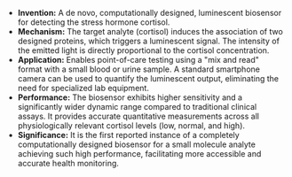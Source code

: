 *   **Invention:** A de novo, computationally designed, luminescent biosensor for detecting the stress hormone cortisol.
*   **Mechanism:** The target analyte (cortisol) induces the association of two designed proteins, which triggers a luminescent signal. The intensity of the emitted light is directly proportional to the cortisol concentration.
*   **Application:** Enables point-of-care testing using a "mix and read" format with a small blood or urine sample. A standard smartphone camera can be used to quantify the luminescent output, eliminating the need for specialized lab equipment.
*   **Performance:** The biosensor exhibits higher sensitivity and a significantly wider dynamic range compared to traditional clinical assays. It provides accurate quantitative measurements across all physiologically relevant cortisol levels (low, normal, and high).
*   **Significance:** It is the first reported instance of a completely computationally designed biosensor for a small molecule analyte achieving such high performance, facilitating more accessible and accurate health monitoring.
